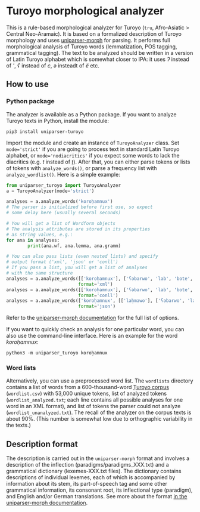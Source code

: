 # Turoyo morphological analyzer

This is a rule-based morphological analyzer for Ṭuroyo (``tru``, Afro-Asiatic > Central Neo-Aramaic). It is based on a formalized description of Turoyo morphology and uses [uniparser-morph](https://github.com/timarkh/uniparser-morph) for parsing. It performs full morphological analysis of Turoyo words (lemmatization, POS tagging, grammatical tagging). The text to be analyzed should be written in a version of Latin Turoyo alphabet which is somewhat closer to IPA: it uses *ʔ* instead of *'*, *ʕ* instead of *c*, *ə* insteadt of *ë* etc.

## How to use
### Python package
The analyzer is available as a Python package. If you want to analyze Turoyo texts in Python, install the module:

```
pip3 install uniparser-turoyo
```

Import the module and create an instance of ``TuroyoAnalyzer`` class. Set ``mode='strict'`` if you are going to process text in standard Latin Turoyo alphabet, or ``mode='nodiacritics'`` if you expect some words to lack the diacritics (e.g. *t* instead of *ṭ*). After that, you can either parse tokens or lists of tokens with ``analyze_words()``, or parse a frequency list with ``analyze_wordlist()``. Here is a simple example:

```python
from uniparser_turoyo import TuroyoAnalyzer
a = TuroyoAnalyzer(mode='strict')

analyses = a.analyze_words('koroḥamnux')
# The parser is initialized before first use, so expect
# some delay here (usually several seconds)

# You will get a list of Wordform objects
# The analysis attributes are stored in its properties
# as string values, e.g.:
for ana in analyses:
        print(ana.wf, ana.lemma, ana.gramm)

# You can also pass lists (even nested lists) and specify
# output format ('xml', 'json' or 'conll')
# If you pass a list, you will get a list of analyses
# with the same structure
analyses = a.analyze_words([['koroḥamnux'], ['ʕəbarwo', 'lab', 'bote', '.']],
	                       format='xml')
analyses = a.analyze_words([['koroḥamnux'], ['ʕəbarwo', 'lab', 'bote', '.']],
	                       format='conll')
analyses = a.analyze_words(['koroḥamnux', [['laḥmawo'], ['ʕəbarwo', 'lab', 'bote', '.']]],
	                       format='json')
```

Refer to the [uniparser-morph documentation](https://uniparser-morph.readthedocs.io/en/latest/) for the full list of options.

If you want to quickly check an analysis for one particular word, you can also use the command-line interface. Here is an example for the word *koroḥamnux*:

```
python3 -m uniparser_turoyo koroḥamnux
```

<!---
### Disambiguation
Apart from the analyzer, this repository contains a set of [Constraint Grammar](https://visl.sdu.dk/constraint_grammar.html) rules that can be used for partial disambiguation of analyzed Turoyo texts. If you want to use them, set ``disambiguation=True`` when calling ``analyze_words``:

```python
analyses = a.analyze_words(['ʕəbarwo', 'lab', 'bote', '.'], disambiguate=True)
```

In order for this to work, you have to install the ``cg3`` executable separately. On Ubuntu/Debian, you can use ``apt-get``:

```
sudo apt-get install cg3
```

On Windows, download the binary and add the path to the ``PATH`` environment variable. See [the documentation](https://visl.sdu.dk/cg3/single/#installation) for other options.

Note that each time you call ``analyze_words()`` with ``disambiguate=True``, the CG grammar is loaded and compiled from scratch, which makes the analysis even slower. If you are analyzing a large text, it would make sense to pass the entire text contents in a single function call rather than do it sentence-by-sentence, for optimal performance.
-->

### Word lists
Alternatively, you can use a preprocessed word list. The ``wordlists`` directory contains a list of words from a 600-thousand-word [Ṭuroyo corpus](https://neo-aramaic.web-corpora.net/index_en.html) (``wordlist.csv``) with 53,000 unique tokens, list of analyzed tokens (``wordlist_analyzed.txt``; each line contains all possible analyses for one word in an XML format), and list of tokens the parser could not analyze (``wordlist_unanalyzed.txt``). The recall of the analyzer on the corpus texts is about 90%. (This number is somewhat low due to orthographic variability in the texts.)

## Description format
The description is carried out in the ``uniparser-morph`` format and involves a description of the inflection (paradigms/paradigms_XXX.txt) and a grammatical dictionary (lexemes-XXX.txt files). The dictionary contains descriptions of individual lexemes, each of which is accompanied by information about its stem, its part-of-speech tag and some other grammatical information, its consonant root, its inflectional type (paradigm), and English and/or German translations. See more about the format [in the uniparser-morph documentation](https://uniparser-morph.readthedocs.io/en/latest/format.html).
